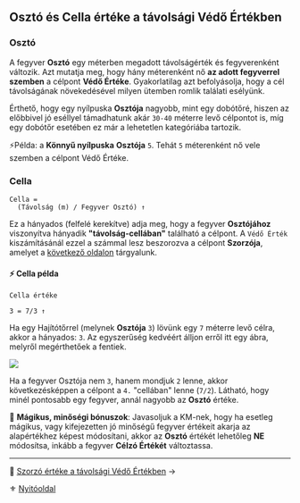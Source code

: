 ## Osztó és Cella értéke a távolsági Védő Értékben

### Osztó

A fegyver **Osztó** egy méterben megadott távolságérték és fegyverenként változik. Azt mutatja meg, hogy hány méterenként nő **az adott fegyverrel szemben** a célpont **Védő Értéke**. Gyakorlatilag azt befolyásolja, hogy a cél távolságának növekedésével milyen ütemben romlik találati esélyünk.

Érthető, hogy egy nyílpuska **Osztója** nagyobb, mint egy dobótőré, hiszen az előbbivel jó eséllyel támadhatunk akár `30-40` méterre levő célpontot is, míg egy dobótőr esetében ez már a lehetetlen kategóriába tartozik.

⚡Példa: a **Könnyű nyílpuska** **Osztója** `5`. Tehát `5` méterenként nő vele szemben a célpont Védő Értéke.


### Cella

```
Cella =
  (Távolság (m) / Fegyver Osztó) ↑
```

Ez a hányados (felfelé kerekítve) adja meg, hogy a fegyver **Osztójához** viszonyítva hányadik **"távolság-cellában"** található a célpont. A `Védő Érték` kiszámításánál ezzel a számmal lesz beszorozva a célpont **Szorzója**, amelyet a [következő oldalon](073_tavharc_ve_szorzo.md) tárgyalunk.

#### ⚡ Cella példa

```
Cella értéke

3 = 7/3 ↑
```

Ha egy Hajítótőrrel (melynek **Osztója** `3`) lövünk egy `7` méterre levő célra, akkor a hányados: `3`. Az egyszerűség kedvéért álljon erről itt egy ábra, melyről megérthetőek a fentiek.

![](images/06_cellaszam.png)

Ha a fegyver Osztója nem `3`, hanem mondjuk `2` lenne, akkor következésképpen a célpont a `4.` "cellában" lenne (`7/2`). Látható, hogy minél pontosabb egy fegyver, annál nagyobb az **Osztó** értéke.

🔆 **Mágikus, minőségi bónuszok**: Javasoljuk a KM-nek, hogy ha esetleg mágikus, vagy kifejezetten jó minőségű fegyver értékeit akarja az alapértékhez képest módosítani, akkor az **Osztó** értékét lehetőleg **NE** módosítsa, inkább a fegyver **Célzó Értékét** változtassa.

---

🔗 [Szorzó értéke a távolsági Védő Értékben](073_tavharc_ve_szorzo.md) →

⚜️ [Nyitóoldal](start.md#7-t%C3%A1vols%C3%A1gi-harcrendszer-)
